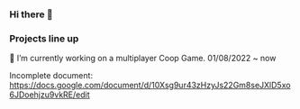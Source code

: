 ### Hi there 👋
### Projects line up
🔭 I’m currently working on a multiplayer Coop Game. 01/08/2022 ~ now

Incomplete document: https://docs.google.com/document/d/10Xsg9ur43zHzyJs22Gm8seJXlD5xo6JDoehjzu9vkRE/edit

<!--
**LittleRookey/LittleRookey** is a ✨ _special_ ✨ repository because its `README.md` (this file) appears on your GitHub profile.


Here are some ideas to get you started:

- 🔭 I’m currently working on a multiplayer Coop Game. 
- 🌱 I’m currently learning ...
- 👯 I’m looking to collaborate on ...
- 🤔 I’m looking for help with ...
- 💬 Ask me about ...
- 📫 How to reach me: ...
- 😄 Pronouns: ...
- ⚡ Fun fact: ...
-->
